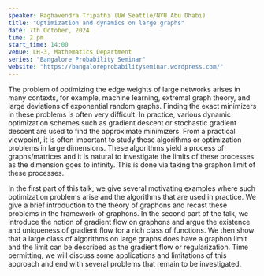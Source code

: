 ```yaml
---
speaker: Raghavendra Tripathi (UW Seattle/NYU Abu Dhabi)
title: "Optimization and dynamics on large graphs"
date: 7th October, 2024
time: 2 pm
start_time: 14:00
venue: LH-3, Mathematics Department
series: "Bangalore Probability Seminar"
website: "https://bangaloreprobabilityseminar.wordpress.com/"
---
```

The problem of optimizing the edge weights of large networks arises in many contexts, for example, machine learning, extremal graph theory, and large deviations of exponential random graphs. Finding the exact minimizers in these problems is often very difficult. In practice, various dynamic optimization schemes such as gradient descent or stochastic gradient descent are used to find the approximate minimizers. From a practical viewpoint, it is often important to study these algorithms or optimization problems in large dimensions. These algorithms yield a process of graphs/matrices and it is natural to investigate the limits of these processes as the dimension goes to infinity. This is done via taking the graphon limit of these processes.

In the first part of this talk, we give several motivating examples where such optimization problems arise and the algorithms that are used in practice. We give a brief introduction to the theory of graphons and recast these problems in the framework of graphons. In the second part of the talk, we introduce the notion of gradient flow on graphons and argue the existence and uniqueness of gradient flow for a rich class of functions. We then show that a large class of algorithms on large graphs does have a graphon limit and the limit can be described as the gradient flow or regularization. Time permitting, we will discuss some applications and limitations of this approach and end with several problems that remain to be investigated.

